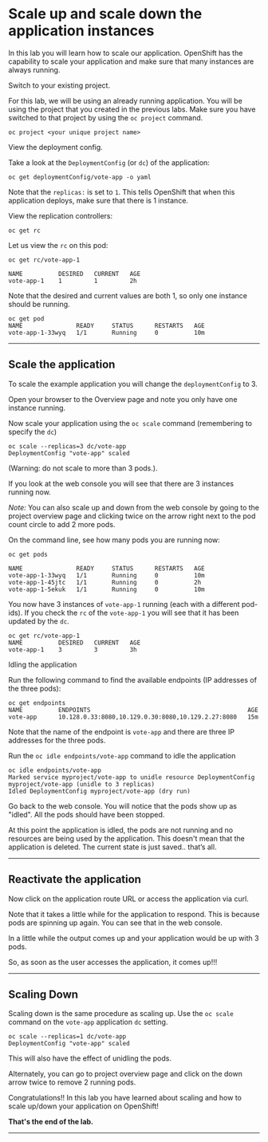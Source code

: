 # Scale up and scale down the application instances

In this lab you will learn how to scale our application. OpenShift
has the capability to scale your application and make sure that many
instances are always running.

Switch to your existing project.

For this lab, we will be using an already running application. You
will be using the project that you created in the
previous labs. Make sure you have switched to that project by using the
`oc project` command.

```
oc project <your unique project name>
```

View the deployment config.

Take a look at the `DeploymentConfig` (or `dc`) of the application:

```
oc get deploymentConfig/vote-app -o yaml
```

Note that the `replicas:` is set to `1`. This tells OpenShift that when
this application deploys, make sure that there is 1 instance.

View the replication controllers:

```
oc get rc
```

Let us view the `rc` on this pod:

```
oc get rc/vote-app-1

NAME          DESIRED   CURRENT   AGE
vote-app-1    1         1         2h
```

Note that the desired and current values are both 1, so only one instance should be running.

```
oc get pod
NAME               READY     STATUS      RESTARTS   AGE
vote-app-1-33wyq   1/1       Running     0          10m
```


---
## Scale the application

To scale the example application you will change the `deploymentConfig` to 3.

Open your browser to the Overview page and note you only have one instance running.

Now scale your application using the `oc scale` command (remembering to specify the `dc`)

```
oc scale --replicas=3 dc/vote-app
DeploymentConfig "vote-app" scaled
```
(Warning: do not scale to more than 3 pods.).

If you look at the web console you will see that there are 3 instances running now.

*Note:* You can also scale up and down from the web console by going to
the project overview page and clicking twice on the arrow right next to the pod count circle to add 2 more pods.

On the command line, see how many pods you are running now:

```
oc get pods

NAME               READY     STATUS      RESTARTS   AGE
vote-app-1-33wyq   1/1       Running     0          10m
vote-app-1-45jtc   1/1       Running     0          2h
vote-app-1-5ekuk   1/1       Running     0          10m
```

You now have 3 instances of `vote-app-1` running (each with a different
pod-ids). If you check the `rc` of the `vote-app-1` you will see that 
it has been updated by the `dc`.

```
oc get rc/vote-app-1
NAME          DESIRED   CURRENT   AGE
vote-app-1    3         3         3h
```

Idling the application

Run the following command to find the available endpoints (IP addresses of the three pods):

```
oc get endpoints
NAME          ENDPOINTS                                            AGE
vote-app      10.128.0.33:8080,10.129.0.30:8080,10.129.2.27:8080   15m
```

Note that the name of the endpoint is `vote-app` and there are three IP addresses for the three pods.

Run the `oc idle endpoints/vote-app` command to idle the application

```
oc idle endpoints/vote-app
Marked service myproject/vote-app to unidle resource DeploymentConfig myproject/vote-app (unidle to 3 replicas)
Idled DeploymentConfig myproject/vote-app (dry run)
```

Go back to the web console. You will notice that the pods show up as "idled".  All the pods should
have been stopped. 

At this point the application is idled, the pods are not running and no
resources are being used by the application. This doesn't mean that the 
application is deleted. The current state is just saved.. that’s all.


---
## Reactivate the application

Now click on the application route URL or access the application via curl.

Note that it takes a little while for the application to respond. This
is because pods are spinning up again. You can see that in the web
console.

In a little while the output comes up and your application would be up with 3 pods.

So, as soon as the user accesses the application, it comes up!!!


---
## Scaling Down

Scaling down is the same procedure as scaling up. Use the `oc scale` command on the `vote-app` application `dc` setting.

```
oc scale --replicas=1 dc/vote-app
DeploymentConfig "vote-app" scaled
```

This will also have the effect of unidling the pods.

Alternately, you can go to project overview page and click on the down arrow twice to remove 2 running pods.

Congratulations!! In this lab you have learned about scaling and
how to scale up/down your application on OpenShift!



**That's the end of the lab.**

---

